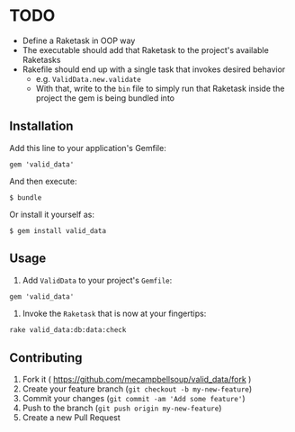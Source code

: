# TODO

* Define a Raketask in OOP way
* The executable should add that Raketask to the project's available Raketasks
* Rakefile should end up with a single task that invokes desired behavior
  * e.g. `ValidData.new.validate`
  * With that, write to the `bin` file to simply run that Raketask inside the project the gem is being bundled into

## Installation

Add this line to your application's Gemfile:

    gem 'valid_data'

And then execute:

    $ bundle

Or install it yourself as:

    $ gem install valid_data

## Usage

1. Add `ValidData` to your project's `Gemfile`:

`gem 'valid_data'`

1. Invoke the `Raketask` that is now at your fingertips:

```bash
rake valid_data:db:data:check
```

## Contributing

1. Fork it ( https://github.com/mecampbellsoup/valid_data/fork )
2. Create your feature branch (`git checkout -b my-new-feature`)
3. Commit your changes (`git commit -am 'Add some feature'`)
4. Push to the branch (`git push origin my-new-feature`)
5. Create a new Pull Request
